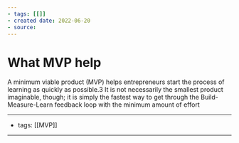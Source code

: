 ```yaml
---
- tags: [[]]
- created date: 2022-06-20
- source: 
---
```


# What MVP help

A minimum viable product (MVP) helps entrepreneurs start the process of learning as quickly as possible.3 It is not necessarily the smallest product imaginable, though; it is simply the fastest way to get through the Build-Measure-Learn feedback loop with the minimum amount of effort

---
- tags: [[MVP]]
---